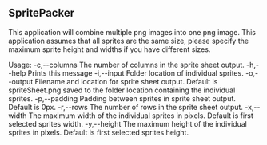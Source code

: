 ## SpritePacker

This application will combine multiple png images into one png image.  This application assumes that all sprites are the same size, please specify the maximum sprite height and widths if you have different sizes.

Usage:
-c,--columns <arg>   The number of columns in the sprite sheet output.
 -h,--help            Prints this message
 -i,--input <arg>     Folder location of individual sprites.
 -o,--output <arg>    Filename and location for sprite sheet output.
                      Default is spriteSheet.png saved to the folder
                      location containing the individual sprites.
 -p,--padding <arg>   Padding between sprites in sprite sheet output.
                      Default is 0px.
 -r,--rows <arg>      The number of rows in the sprite sheet output.
 -x,--width <arg>     The maximum width of the individual sprites in
                      pixels. Default is first selected sprites width.
 -y,--height <arg>    The maximum height of the individual sprites in
                      pixels. Default is first selected sprites height.
